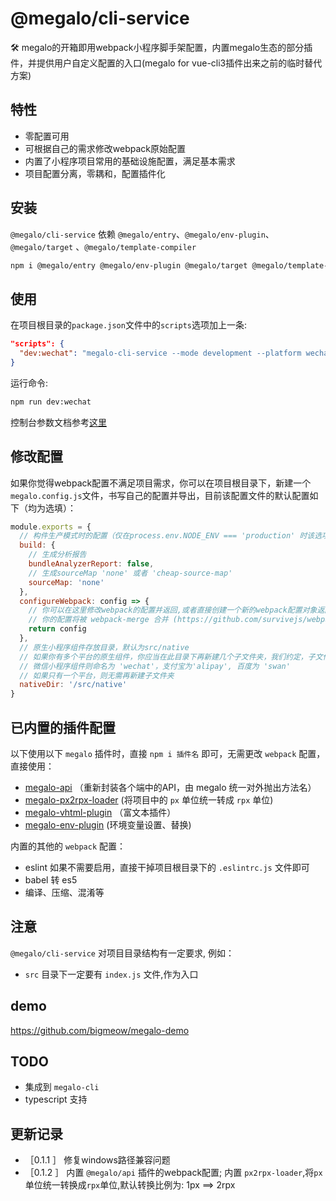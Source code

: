 # @megalo/cli-service
:hammer_and_wrench: megalo的开箱即用webpack小程序脚手架配置，内置megalo生态的部分插件，并提供用户自定义配置的入口(megalo for vue-cli3插件出来之前的临时替代方案)
## 特性
- 零配置可用
- 可根据自己的需求修改webpack原始配置
- 内置了小程序项目常用的基础设施配置，满足基本需求
- 项目配置分离，零耦和，配置插件化

## 安装
`@megalo/cli-service` 依赖 `@megalo/entry`、`@megalo/env-plugin`、`@megalo/target` 、`@megalo/template-compiler`
```bash
npm i @megalo/entry @megalo/env-plugin @megalo/target @megalo/template-compiler @megalo/cli-service -D
```

## 使用

在项目根目录的`package.json`文件中的`scripts`选项加上一条:
```json
"scripts": {
  "dev:wechat": "megalo-cli-service --mode development --platform wechat"
}
```

运行命令:
```bash
npm run dev:wechat
```

控制台参数文档参考[这里](https://github.com/megalojs/megalo-env-plugin#%E6%8E%A7%E5%88%B6%E5%8F%B0%E5%8F%82%E6%95%B0)

## 修改配置

如果你觉得webpack配置不满足项目需求，你可以在项目根目录下，新建一个`megalo.config.js`文件，书写自己的配置并导出，目前该配置文件的默认配置如下（均为选填）：
```js
module.exports = {
  // 构件生产模式时的配置（仅在process.env.NODE_ENV === 'production' 时该选项生效）
  build: {
    // 生成分析报告
    bundleAnalyzerReport: false,
    // 生成sourceMap 'none' 或者 'cheap-source-map'
    sourceMap: 'none'
  },
  configureWebpack: config => {
    // 你可以在这里修改webpack的配置并返回,或者直接创建一个新的webpack配置对象返回;
    // 你的配置将被 webpack-merge 合并 (https://github.com/survivejs/webpack-merge)
    return config
  },
  // 原生小程序组件存放目录，默认为src/native
  // 如果你有多个平台的原生组件，你应当在此目录下再新建几个子文件夹，我们约定，子文件夹名和平台的名字一致:
  // 微信小程序组件则命名为 'wechat'，支付宝为'alipay', 百度为 'swan'
  // 如果只有一个平台，则无需再新建子文件夹
  nativeDir: '/src/native'
}

```
## 已内置的插件配置
以下使用以下 `megalo` 插件时，直接 `npm i 插件名` 即可，无需更改 `webpack` 配置，直接使用：
- [megalo-api](https://github.com/megalojs/megalo-api)  （重新封装各个端中的API，由 megalo 统一对外抛出方法名）
- [megalo-px2rpx-loader](https://github.com/megalojs/megalo-px2rpx-loader)  (将项目中的 `px` 单位统一转成 `rpx` 单位)
- [megalo-vhtml-plugin](https://github.com/megalojs/megalo-vhtml-plugin)  （富文本插件）
- [megalo-env-plugin](https://github.com/megalojs/megalo-env-plugin)   (环境变量设置、替换)

内置的其他的 `webpack` 配置：
- eslint  如果不需要启用，直接干掉项目根目录下的 `.eslintrc.js`  文件即可
- babel 转 es5
- 编译、压缩、混淆等

## 注意
`@megalo/cli-service` 对项目目录结构有一定要求, 例如：
- `src` 目录下一定要有 `index.js` 文件,作为入口

## demo
https://github.com/bigmeow/megalo-demo

## TODO
- 集成到 `megalo-cli`
- typescript 支持

## 更新记录
- ［0.1.1 ］ 修复windows路径兼容问题
- ［0.1.2 ］ 内置 `@megalo/api` 插件的webpack配置; 内置 `px2rpx-loader`,将`px`单位统一转换成`rpx`单位,默认转换比例为: 1px ==>  2rpx
